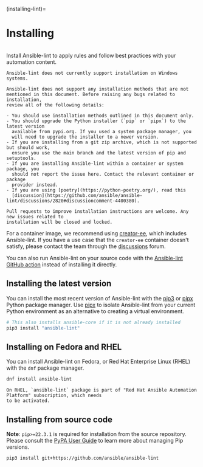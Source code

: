 (installing-lint)=

# Installing

```{contents} Topics

```

Install Ansible-lint to apply rules and follow best practices with your
automation content.

```{note}
Ansible-lint does not currently support installation on Windows systems.
```

```{warning}
Ansible-lint does not support any installation methods that are not
mentioned in this document. Before raising any bugs related to installation,
review all of the following details:

- You should use installation methods outlined in this document only.
- You should upgrade the Python installer (`pip` or `pipx`) to the latest version
  available from pypi.org. If you used a system package manager, you
  will need to upgrade the installer to a newer version.
- If you are installing from a git zip archive, which is not supported but should work,
  ensure you use the main branch and the latest version of pip and setuptools.
- If you are installing Ansible-lint within a container or system package, you
  should not report the issue here. Contact the relevant container or package
  provider instead.
- If you are using [poetry](https://python-poetry.org/), read this
  [discussion](https://github.com/ansible/ansible-lint/discussions/2820#discussioncomment-4400380).

Pull requests to improve installation instructions are welcome. Any new issues related to
installation will be closed and locked.
```

For a container image, we recommend using
[creator-ee](https://github.com/ansible/creator-ee/), which includes
Ansible-lint. If you have a use case that the `creator-ee` container doesn't
satisfy, please contact the team through the
[discussions](https://github.com/ansible/ansible-lint/discussions) forum.

You can also run Ansible-lint on your source code with the
[Ansible-lint GitHub action](https://github.com/marketplace/actions/ansible-lint)
instead of installing it directly.

## Installing the latest version

You can install the most recent version of Ansible-lint with the [pip3] or
[pipx] Python package manager. Use [pipx] to isolate Ansible-lint from your
current Python environment as an alternative to creating a virtual environment.

```bash
# This also installs ansible-core if it is not already installed
pip3 install "ansible-lint"
```

## Installing on Fedora and RHEL

You can install Ansible-lint on Fedora, or Red Hat Enterprise Linux (RHEL) with
the `dnf` package manager.

```bash
dnf install ansible-lint
```

```{note}
On RHEL, `ansible-lint` package is part of "Red Hat Ansible Automation Platform" subscription, which needs
to be activated.
```

## Installing from source code

**Note**: `pip>=22.3.1` is required for installation from the source repository.
Please consult the [PyPA User Guide] to learn more about managing Pip versions.

```bash
pip3 install git+https://github.com/ansible/ansible-lint
```

[installing_from_source]: https://pypi.org/project/pip/
[pip3]: https://pypi.org/project/pip/
[pipx]: https://pypa.github.io/pipx/
[pypa user guide]:
  https://packaging.python.org/en/latest/tutorials/installing-packages/#ensure-pip-setuptools-and-wheel-are-up-to-date

